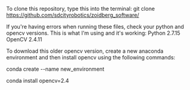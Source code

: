 To clone this repository, type this into the terminal:
git clone https://github.com/sdcityrobotics/zoidberg_software/


If you're having errors when running these files, check your python and opencv versions. This is what I'm using and it's working:
Python 2.7.15
OpenCV 2.4.11

To download this older opencv version, create a new anaconda environment and then install opencv using the following commands:

conda create --name new_environment

conda install opencv=2.4
